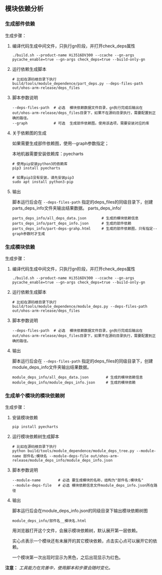 

## 模块依赖分析



### 生成部件依赖



生成步骤：

1. 编译代码生成中间文件，只执行gn阶段，并打开check_deps属性

   ```shell
   ./build.sh --product-name Hi3516DV300 --ccache --gn-args pycache_enable=true --gn-args check_deps=true --build-only-gn 
   ```

2. 运行依赖生成脚本

   ```shell
   # 比如在源码根目录下执行
   build/tools/module_dependence/part_deps.py --deps-files-path out/ohos-arm-release/deps_files
   ```

3. 脚本参数说明

   ```
   --deps-files-path  # 必选  模块依赖数据文件目录，gn执行完成后输出在out/ohos-arm-release/deps_files目录下，如果不在源码目录执行，需要配置到正确的路径。
   --graph            # 可选  生成部件依赖图。使用该选项，需要安装对应的库
   ```

4. 关于依赖图的生成

   如果需要生成部件依赖图，使用--graph参数指定；

   本地机器需要安装依赖库：pyecharts

   ```
   # 使用pip安装python3的依赖库
   pip3 install pyecharts
   
   # 如果pip3没有安装，请先安装pip3
   sudo apt install python3-pip
   ```
   
5. 输出

   脚本运行后会在 `--deps-files-path` 指定的deps_files的同级目录下，创建parts_deps_info文件夹输出结果数据。
   parts_deps_info/
   ```
   parts_deps_info/all_deps_data.json       # 生成的模块依赖信息
   parts_deps_info/part_deps_info.json      # 生成的部件依赖
   parts_deps_info/part-deps-grahp.html     # 生成的部件依赖图，只有指定--graph参数时才生成
   ```

   
### 生成模块依赖



生成步骤：

1. 编译代码生成中间文件，只执行gn阶段，并打开check_deps属性

   ```shell
   ./build.sh --product-name Hi3516DV300 --ccache --gn-args pycache_enable=true --gn-args check_deps=true --build-only-gn 
   ```

2. 运行依赖生成脚本

   ```shell
   # 比如在源码根目录下执行
   build/tools/module_dependence/module_deps.py --deps-files-path out/ohos-arm-release/deps_files
   ```

3. 脚本参数说明

   ```
   --deps-files-path  # 必选  模块依赖数据文件目录，gn执行完成后输出在out/ohos-arm-release/deps_files目录下，如果不在源码目录执行，需要配置到正确的路径。
   ```

4. 输出

   脚本运行后会在 `--deps-files-path` 指定的deps_files的同级目录下，创建module_deps_info文件夹输出结果数据。
   ```
   module_deps_info/all_deps_data.json        # 生成的模块依赖信息
   module_deps_info/module_deps_info.json     # 生成的模块依赖
   ```


### 生成单个模块的模块依赖树



生成步骤：

1. 安装模块依赖

   ```
   pip install pyecharts
   ```

2. 运行模块依赖树生成脚本

   ```
   # 比如在源码根目录下执行
   python build/tools/module_dependence/module_deps_tree.py --module-name 部件名:模块名 --module-deps-file out/ohos-arm-release/module_deps_info/module_deps_info.json
   ```

3. 脚本参数说明

   ```
   --module-name        # 必选 要生成模块的名称，结构为"部件名:模块名"
   --module-deps-file   # 必选 模块依赖信息文件module_deps_info.json所在路径
   ```

4. 输出

   脚本运行后会在module_deps_info.json的同级目录下输出模块依赖树图

   ```
   module_deps_info/部件名__模块名.html
   ```

   用浏览器打开这个文件，会展示模块依赖树，默认展开第一层依赖。

   实心点表示一个模块还有未展开的其它模块依赖，点击实心点可以展开它的依赖。

   一个模块第一次出现时显示为黑色，之后出现显示为红色。

   

**注意：**
*工具能力在完善中，使用脚本和步骤会随时变化。*
